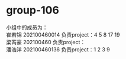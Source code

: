 # group-106  
小组中的成员为：  
崔若锦 202100460014 负责project：4 5 8 17 19  
梁芮豪 202100460 负责project：  
潘浩洋 202100460136 负责project：1 2 3 9  
